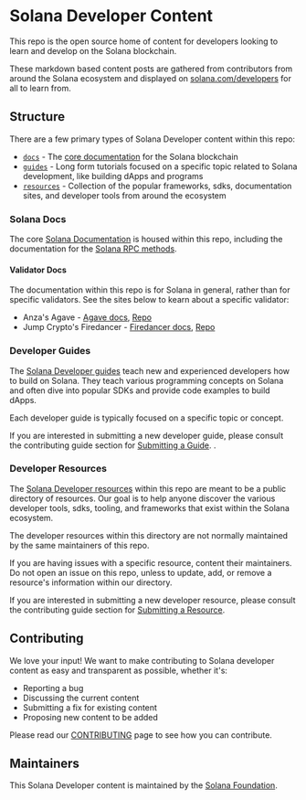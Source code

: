# Solana Developer Content

This repo is the open source home of content for developers looking to learn and
develop on the Solana blockchain.

These markdown based content posts are gathered from contributors from around
the Solana ecosystem and displayed on
[solana.com/developers](https://solana.com/developers) for all to learn from.

## Structure

There are a few primary types of Solana Developer content within this repo:

- [`docs`](#solana-docs) - The [core documentation](https://solana.com/docs) for
  the Solana blockchain
- [`guides`](#developer-guides) - Long form tutorials focused on a specific
  topic related to Solana development, like building dApps and programs
- [`resources`](#developer-resources) - Collection of the popular frameworks,
  sdks, documentation sites, and developer tools from around the ecosystem

### Solana Docs

The core [Solana Documentation](https://solana.com/docs) is housed within this
repo, including the documentation for the
[Solana RPC methods](https://solana.com/docs/rpc).

#### Validator Docs

The documentation within this repo is for Solana in general, rather than for 
specific validators. See the sites below to kearn about a specific 
validator:

- Anza's Agave - [Agave docs](https://docs.solanalabs.com/), [Repo](https://github.com/anza-xyz/agave/blob/master/docs)
- Jump Crypto's Firedancer - [Firedancer docs](https://firedancer-io.github.io/firedancer/), [Repo](https://github.com/firedancer-io/firedancer/tree/main/book)

### Developer Guides

The [Solana Developer guides](https://solana.com/developers/guides) teach new
and experienced developers how to build on Solana. They teach various
programming concepts on Solana and often dive into popular SDKs and provide code
examples to build dApps.

Each developer guide is typically focused on a specific topic or concept.

If you are interested in submitting a new developer guide, please consult the
contributing guide section for
[Submitting a Guide](./CONTRIBUTING.md#submitting-a-guide). .

### Developer Resources

The [Solana Developer resources](https://solana.com/developers/resources) within
this repo are meant to be a public directory of resources. Our goal is to help
anyone discover the various developer tools, sdks, tooling, and frameworks that
exist within the Solana ecosystem.

The developer resources within this directory are not normally maintained by the
same maintainers of this repo.

If you are having issues with a specific resource, content their maintainers. Do
not open an issue on this repo, unless to update, add, or remove a resource's
information within our directory.

If you are interested in submitting a new developer resource, please consult the
contributing guide section for
[Submitting a Resource](./CONTRIBUTING.md#submitting-a-resource).

## Contributing

We love your input! We want to make contributing to Solana developer content as
easy and transparent as possible, whether it's:

- Reporting a bug
- Discussing the current content
- Submitting a fix for existing content
- Proposing new content to be added

Please read our [CONTRIBUTING](./CONTRIBUTING.md) page to see how you can
contribute.

## Maintainers

This Solana Developer content is maintained by the
[Solana Foundation](https://solana.org).
